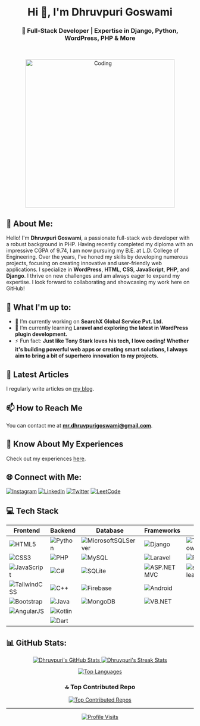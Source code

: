 <h1 align="center">Hi 👋, I'm Dhruvpuri Goswami</h1>
<h3 align="center">🚀 Full-Stack Developer | Expertise in Django, Python, WordPress, PHP & More</h3>
<br>
<p align="center">
  <img alt="Coding" width="400" src="https://cdn.dribbble.com/users/1162077/screenshots/3848914/programmer.gif">
</p>

## 💫 About Me:
Hello! I'm **Dhruvpuri Goswami**, a passionate full-stack web developer with a robust background in PHP. Having recently completed my diploma with an impressive CGPA of 9.74, I am now pursuing my B.E. at L.D. College of Engineering. Over the years, I've honed my skills by developing numerous projects, focusing on creating innovative and user-friendly web applications. I specialize in **WordPress**, **HTML**, **CSS**, **JavaScript**, **PHP**, and **Django**. I thrive on new challenges and am always eager to expand my expertise. I look forward to collaborating and showcasing my work here on GitHub!

## 🚀 What I'm up to:
- 🔭 I’m currently working on **SearchX Global Service Pvt. Ltd.**
- 🌱 I’m currently learning **Laravel and exploring the latest in WordPress plugin development.**
- ⚡ Fun fact: **Just like Tony Stark loves his tech, I love coding! Whether it's building powerful web apps or creating smart solutions, I always aim to bring a bit of superhero innovation to my projects.**

## 📝 Latest Articles
I regularly write articles on [my blog](https://www.edugtu.in/).

## 📫 How to Reach Me
You can contact me at **[mr.dhruvpurigoswami@gmail.com](mailto:mr.dhruvpurigoswami@gmail.com)**.

## 📄 Know About My Experiences
Check out my experiences [here](https://tinyurl.com/bdzhrhwe).


## 🌐 Connect with Me:
[![Instagram](https://img.shields.io/badge/Instagram-%23E4405F.svg?logo=Instagram&logoColor=white)](https://instagram.com/dhruvpuri_goswami) 
[![LinkedIn](https://img.shields.io/badge/LinkedIn-%230077B5.svg?logo=linkedin&logoColor=white)](https://www.linkedin.com/in/dhruvpuri-goswami/) 
[![Twitter](https://img.shields.io/badge/Twitter-%231DA1F2.svg?logo=Twitter&logoColor=white)](https://twitter.com/mr_dhruvpuri) 
[![LeetCode](https://img.shields.io/badge/LeetCode-%23FFA116.svg?logo=leetcode&logoColor=white)](https://leetcode.com/u/dhruvpuri-goswami/) 

## 💻 Tech Stack

| Frontend        | Backend         | Database               | Frameworks         | AI/ML               | Others       |
|-----------------|-----------------|------------------------|--------------------|---------------------|--------------|
| ![HTML5](https://img.shields.io/badge/html5-%23E34F26.svg?style=for-the-badge&logo=html5&logoColor=white) | ![Python](https://img.shields.io/badge/python-3670A0?style=for-the-badge&logo=python&logoColor=ffdd54) | ![MicrosoftSQLServer](https://img.shields.io/badge/Microsoft%20SQL%20Server-CC2927?style=for-the-badge&logo=microsoft%20sql%20server&logoColor=white) | ![Django](https://img.shields.io/badge/django-%23092E20.svg?style=for-the-badge&logo=django&logoColor=white) | ![TensorFlow](https://img.shields.io/badge/TensorFlow-%23FF6F00.svg?style=for-the-badge&logo=TensorFlow&logoColor=white) | ![WordPress](https://img.shields.io/badge/WordPress-%23117AC9.svg?style=for-the-badge&logo=WordPress&logoColor=white) |
| ![CSS3](https://img.shields.io/badge/css3-%231572B6.svg?style=for-the-badge&logo=css3&logoColor=white) | ![PHP](https://img.shields.io/badge/php-%23777BB4.svg?style=for-the-badge&logo=php&logoColor=white) | ![MySQL](https://img.shields.io/badge/mysql-%2300f.svg?style=for-the-badge&logo=mysql&logoColor=white) | ![Laravel](https://img.shields.io/badge/laravel-%23FF2D20.svg?style=for-the-badge&logo=laravel&logoColor=white) | ![PyTorch](https://img.shields.io/badge/PyTorch-%23EE4C2C.svg?style=for-the-badge&logo=PyTorch&logoColor=white) | ![Git](https://img.shields.io/badge/Git-%23F05033.svg?style=for-the-badge&logo=git&logoColor=white) |
| ![JavaScript](https://img.shields.io/badge/javascript-%23323330.svg?style=for-the-badge&logo=javascript&logoColor=%23F7DF1E) | ![C#](https://img.shields.io/badge/C%23-%23512BD4.svg?style=for-the-badge&logo=c-sharp&logoColor=white) | ![SQLite](https://img.shields.io/badge/sqlite-%2307405e.svg?style=for-the-badge&logo=sqlite&logoColor=white) | ![ASP.NET MVC](https://img.shields.io/badge/ASP.NET%20MVC-%23512BD4.svg?style=for-the-badge&logo=.net&logoColor=white) | ![scikit-learn](https://img.shields.io/badge/scikit_learn-%23F7931E.svg?style=for-the-badge&logo=scikit-learn&logoColor=white) |  |
| ![TailwindCSS](https://img.shields.io/badge/Tailwind_CSS-%2338B2AC.svg?style=for-the-badge&logo=tailwind-css&logoColor=white) | ![C++](https://img.shields.io/badge/C++-%2300599C.svg?style=for-the-badge&logo=c%2B%2B&logoColor=white) | ![Firebase](https://img.shields.io/badge/firebase-%23039BE5.svg?style=for-the-badge&logo=firebase) | ![Android](https://img.shields.io/badge/Android-%233DDC84.svg?style=for-the-badge&logo=android&logoColor=white) |  |  |
| ![Bootstrap](https://img.shields.io/badge/Bootstrap-%237952B3.svg?style=for-the-badge&logo=bootstrap&logoColor=white) | ![Java](https://img.shields.io/badge/Java-%23ED8B00.svg?style=for-the-badge&logo=java&logoColor=white) | ![MongoDB](https://img.shields.io/badge/MongoDB-%2347A248.svg?style=for-the-badge&logo=mongodb&logoColor=white) | ![VB.NET](https://img.shields.io/badge/VB.NET-%23512BD4.svg?style=for-the-badge&logo=.net&logoColor=white) |  |  |
| ![AngularJS](https://img.shields.io/badge/AngularJS-%23DD0031.svg?style=for-the-badge&logo=angularjs&logoColor=white) | ![Kotlin](https://img.shields.io/badge/Kotlin-%237F52FF.svg?style=for-the-badge&logo=kotlin&logoColor=white) |  |  |  |  |
|  | ![Dart](https://img.shields.io/badge/Dart-%230175C2.svg?style=for-the-badge&logo=dart&logoColor=white) |  |  |  |  |


## 📊 GitHub Stats:
<p align="center">
  <a href="https://github.com/dhruvpuri-goswami">
    <img src="https://github-readme-stats.vercel.app/api?username=dhruvpuri-goswami&theme=dark&hide_border=false&include_all_commits=true&count_private=true" alt="Dhruvpuri's GitHub Stats" />
  </a>
  <a href="https://github.com/dhruvpuri-goswami">
    <img src="https://github-readme-streak-stats.herokuapp.com/?user=dhruvpuri-goswami&theme=dark&hide_border=false" alt="Dhruvpuri's Streak Stats" />
  </a>
</p>
<p align="center">
  <a href="https://github.com/dhruvpuri-goswami">
    <img src="https://github-readme-stats.vercel.app/api/top-langs/?username=dhruvpuri-goswami&theme=dark&hide_border=false&include_all_commits=true&count_private=true&layout=compact" alt="Top Languages" />
  </a>
</p>

<h3 align="center">🔝 Top Contributed Repo</h3>
<p align="center">
  <a href="https://github.com/dhruvpuri-goswami">
    <img src="https://github-contributor-stats.vercel.app/api?username=dhruvpuri-goswami&limit=5&theme=dark&combine_all_yearly_contributions=true" alt="Top Contributed Repos" />
  </a>
</p>
<hr>
<p align="center">
  <a href="https://visitcount.itsvg.in">
    <img src="https://visitcount.itsvg.in/api?id=dhruvpuri-goswami&icon=0&color=0" alt="Profile Visits" />
  </a>
</p>


